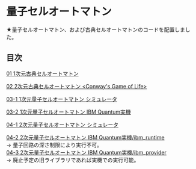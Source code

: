# 量子セルオートマトン

★量子セルオートマトン、および古典セルオートマトンのコードを配置しました。

## 目次

[01 1次元古典セルオートマトン <ECA>](./CCA_in_1dim_ECA.ipynb)

[02 2次元古典セルオートマトン <Conway's Game of Life>](./CCA_in_2dim_GameOfLife.ipynb)

[03-1 1次元量子セルオートマトン <qECA> シミュレータ](./QCA_in_1dim_sim_MPS.ipynb)

[03-2 1次元量子セルオートマトン <qECA> IBM Quantum実機](./QCA_in_1dim_IBMQ.ipynb)

[04-1 2次元量子セルオートマトン <Quantum Game of Life> シミュレータ](./QCA_in_2dim_sim_MPS.ipynb)

[04-2 2次元量子セルオートマトン <Quantum Game of Life> IBM Quantum実機/ibm_runtime](./QCA_in_2dim_IBMQ.ipynb)  
    -> 量子回路の深さ制限により実行不可。  
[04-3 2次元量子セルオートマトン <Quantum Game of Life> IBM Quantum実機/ibm_provider](./QCA_in_2dim_IBMQ.ipynb)  
    -> 廃止予定の旧ライブラリであれば実機での実行可能。  
